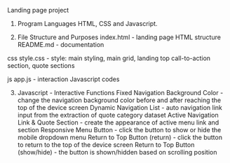 Landing page project
1. Program Languages
HTML, CSS and Javascript.

2. File Structure and Purposes
index.html - landing page HTML structure README.md - documentation

css style.css - style: main styling, main grid, landing top call-to-action section, quote sections

js app.js - interaction Javascript codes

3. Javascript - Interactive Functions
Fixed Navigation Background Color - change the navigation background color before and after reaching the top of the device screen Dynamic Navigation List - auto navigation link input from the extraction of quote category dataset Active Navigation Link & Quote Section - create the appearance of active menu link and section Responsive Menu Button - click the button to show or hide the mobile dropdown menu Return to Top Button (return) - click the button to return to the top of the device screen Return to Top Button (show/hide) - the button is shown/hidden based on scrolling position
